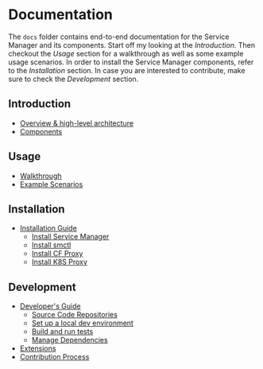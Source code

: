 # Documentation

The `docs` folder contains end-to-end documentation for the Service Manager and its components. Start off my looking at the _Introduction_. Then checkout the _Usage_ section for a walkthrough as well as some example usage scenarios. In order to install the Service Manager components, refer to the _Installation_ section. In case you are interested to contribute, make sure to check the _Development_ section.

## Introduction

* [Overview & high-level architecture](introduction.md)
* [Components](concepts/components.md)

## Usage

* [Walkthrough](usage/walkthrough.md)
* [Example Scenarios](usage/example-usage.md)

## Installation

* [Installation Guide](install/README.md)
    * [Install Service Manager](install/sm.md)
    * [Install smctl](install/cli.md)
    * [Install CF Proxy](install/cf-proxy.md)
    * [Install K8S Proxy](install/k8s-proxy.md)

## Development

* [Developer's Guide](development/devguide.md)
    * [Source Code Repositories]()
    * [Set up a local dev environment]()
    * [Build and run tests]()
    * [Manage Dependencies]()
* [Extensions](concepts/extensions.md)
* [Contribution Process](development/contrib-process.md)
